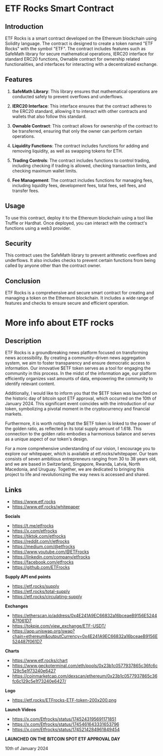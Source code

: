 # ETF Rocks Smart Contract

## Introduction

ETF Rocks is a smart contract developed on the Ethereum blockchain using Solidity language. The contract is designed to create a token named "ETF Rocks" with the symbol "ETF". The contract includes features such as SafeMath library for secure mathematical operations, IERC20 interface for standard ERC20 functions, Ownable contract for ownership related functionalities, and interfaces for interacting with a decentralized exchange.

## Features

1. **SafeMath Library**: This library ensures that mathematical operations are conducted safely to prevent overflows and underflows.

2. **IERC20 Interface**: This interface ensures that the contract adheres to the ERC20 standard, allowing it to interact with other contracts and wallets that also follow this standard.

3. **Ownable Contract**: This contract allows for ownership of the contract to be transferred, ensuring that only the owner can perform certain operations.

4. **Liquidity Functions**: The contract includes functions for adding and removing liquidity, as well as swapping tokens for ETH.

5. **Trading Controls**: The contract includes functions to control trading, including checking if trading is allowed, checking transaction limits, and checking maximum wallet limits.

6. **Fee Management**: The contract includes functions for managing fees, including liquidity fees, development fees, total fees, sell fees, and transfer fees.

## Usage

To use this contract, deploy it to the Ethereum blockchain using a tool like Truffle or Hardhat. Once deployed, you can interact with the contract's functions using a web3 provider.

## Security

This contract uses the SafeMath library to prevent arithmetic overflows and underflows. It also includes checks to prevent certain functions from being called by anyone other than the contract owner.

## Conclusion

ETF Rocks is a comprehensive and secure smart contract for creating and managing a token on the Ethereum blockchain. It includes a wide range of features and checks to ensure secure and efficient operation.

# More info about ETF rocks

## Description

ETF Rocks is a groundbreaking news platform focused on transforming news accessibility. By creating a community-driven news aggregation system, we aim to foster transparency and ensure democratic access to information. Our innovative $ETF token serves as a tool for engaging the community in this process. In the midst of the information age, our platform efficiently organizes vast amounts of data, empowering the community to identify relevant content.

Additionally, I would like to inform you that the $ETF token was launched on the historic day of bitcoin spot ETF approval, which occurred on the 10th of January 2024. This significant event coincides with the introduction of our token, symbolizing a pivotal moment in the cryptocurrency and financial markets.

Furthermore, it is worth noting that the $ETF token is linked to the power of the golden ratio, as reflected in its total supply amount of 1.618. This connection to the golden ratio embodies a harmonious balance and serves as a unique aspect of our token's design.

For a more comprehensive understanding of our vision, I encourage you to explore our whitepaper, which is available at etf.rocks/whitepaper. Our team consists of seven ambitious entrepreneurs ranging from 30 to 38 years old, and we are based in Switzerland, Singapore, Rwanda, Latvia, North Macedonia, and Uruguay. Together, we are dedicated to bringing this project to life and revolutionizing the way news is accessed and shared.

## Links

- https://www.etf.rocks
- https://www.etf.rocks/whitepaper

**Socials**
- https://t.me/etfrocks
- https://x.com/etfrocks
- https://tiktok.com/etfrocks
- https://reddit.com/r/etfrocks
- https://medium.com/@etfrocks
- https://www.youtube.com/@ETFrocks
- https://linkedin.com/company/etfrocks
- https://facebook.com/etfrocks
- https://github.com/ETFrocks

**Supply API end points**
- https://etf.rocks/supply
- https://etf.rocks/total-supply
- https://etf.rocks/circulating-supply

**Exchanges**
- https://etherscan.io/address/0x4E241A9EC66832a16bceaeB9156E524487f061D7
- https://tokpie.com/view_exchange/ETF-USDT/
- https://app.uniswap.org/swap?chain=ethereum&outputCurrency=0x4E241A9EC66832a16bceaeB9156E524487f061D7

**Charts**
- https://www.etf.rocks/chart
- https://www.geckoterminal.com/eth/pools/0x23b1c0577937865c36fc6c129c5e1f73240e6427
- https://coinmarketcap.com/dexscan/ethereum/0x23b1c0577937865c36fc6c129c5e1f73240e6427/

**Logo**
- https://etf.rocks/ETFrocks-ETF-token-200x200.png

**Launch Videos**
- https://x.com/Etfrocks/status/1745243195691171851
- https://x.com/Etfrocks/status/1745461643331653796
- https://x.com/Etfrocks/status/1745214284961849454

**LAUNCHED ON THE BITCOIN SPOT ETF APPROVAL DAY**

10th of January 2024
